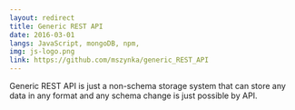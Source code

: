 ```yaml
---
layout: redirect
title: Generic REST API
date: 2016-03-01
langs: JavaScript, mongoDB, npm,
img: js-logo.png
link: https://github.com/mszynka/generic_REST_API
---
```


Generic REST API is just a non-schema storage system that can store any data in any format
and any schema change is just possible by API.
